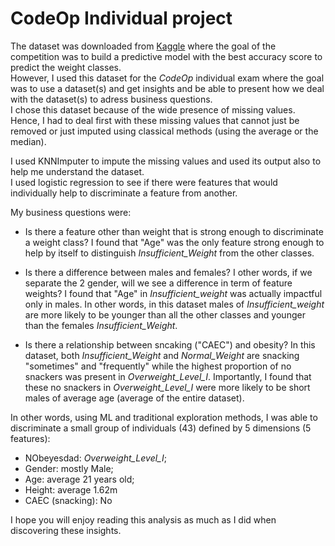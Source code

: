 # **CodeOp Individual project**  

The dataset was downloaded from [Kaggle](https://www.kaggle.com/competitions/obesity-level-prediction-fall-2024/data) where the goal of the competition was to build a predictive model with the best accuracy score to predict the weight classes.  
However, I used this dataset for the *CodeOp* individual exam where the goal was to use a dataset(s) and get insights and be able to present how we deal with the dataset(s) to adress business questions.  
I chose this dataset because of the wide presence of missing values. Hence, I had to deal first with these missing values that cannot just be removed or just imputed using classical methods (using the average or the median).  

I used KNNImputer to impute the missing values and used its output also to help me understand the dataset.  
I used logistic regression to see if there were features that would individually help to discriminate a feature from another.  

My business questions were:  
- Is there a feature other than weight that is strong enough to discriminate a weight class? I found that "Age" was the only feature strong enough to help by itself to distinguish *Insufficient_Weight* from the other classes.  

- Is there a difference between males and females? I other words, if we separate the 2 gender, will we see a difference in term of feature weights? I found that "Age" in *Insufficient_weight* was actually impactful only in males. In other words, in this dataset males of *Insufficient_weight* are more likely to be younger than all the other classes and younger than the females *Insufficient_Weight*.  

- Is there a relationship between sncaking ("CAEC") and obesity? In this dataset, both *Insufficient_Weight* and *Normal_Weight* are snacking "sometimes" and "frequently" while the highest proportion of no snackers was present in *Overweight_Level_I*. Importantly, I found that these no snackers in *Overweight_Level_I* were more likely to be short males of average age (average of the entire dataset).  

In other words, using ML and traditional exploration methods, I was able to discriminate a small group of individuals (43) defined by 5 dimensions (5 features):  
- NObeyesdad: *Overweight_Level_I*;  
- Gender: mostly Male;  
- Age: average 21 years old;
- Height: average 1.62m
- CAEC (snacking): No  

I hope you will enjoy reading this analysis as much as I did when discovering these insights.  
